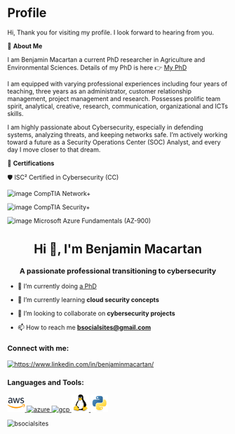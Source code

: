 # Profile
Hi, Thank you for visiting my profile. I look forward to hearing from you.



🚀 **About Me**

I am Benjamin Macartan a current PhD researcher in Agriculture and Environmental Sciences. Details of my PhD is here 👉 [My PhD](https://teagasc.ie/about/research--innovation/the-walsh-scholars-programme/current-walsh-scholars/benjamin-macartan/)

I am equipped with varying professional experiences including four years of teaching, three years as an administrator, customer relationship management, project management and research. Possesses prolific team spirit, analytical, creative, research, communication, organizational and ICTs skills.

I am highly passionate about Cybersecurity, especially in defending systems, analyzing threats, and keeping networks safe.
I’m actively working toward a future as a Security Operations Center (SOC) Analyst, and every day I move closer to that dream.

<p></p>
<p></p>
<p></p>

📜 **Certifications**

🛡️ ISC² Certified in Cybersecurity (CC)

<img width="25" height="25" alt="image" src="https://github.com/user-attachments/assets/72f153ee-c160-41ec-aa66-bfb4d8709f75" /> CompTIA Network+

<img width="25" height="25" alt="image" src="https://github.com/user-attachments/assets/28d69570-72c7-451d-a6d6-706ed6e87826" /> CompTIA Security+


<img width="25" height="25" alt="image" src="https://github.com/user-attachments/assets/591efcf2-7597-468d-a3f0-2355ec75aed4" /> Microsoft Azure Fundamentals (AZ-900)


<h1 align="center">Hi 👋, I'm Benjamin Macartan</h1>
<h3 align="center">A passionate professional transitioning to cybersecurity</h3>

- 🔭 I’m currently doing [a PhD](https://teagasc.ie/about/research--innovation/the-walsh-scholars-programme/current-walsh-scholars/benjamin-macartan/)

- 🌱 I’m currently learning **cloud security concepts**

- 👯 I’m looking to collaborate on **cybersecurity projects**

- 📫 How to reach me **bsocialsites@gmail.com**

<h3 align="left">Connect with me:</h3>
<p align="left">
<a href="https://linkedin.com/in/https://www.linkedin.com/in/benjaminmacartan/" target="blank"><img align="center" src="https://raw.githubusercontent.com/rahuldkjain/github-profile-readme-generator/master/src/images/icons/Social/linked-in-alt.svg" alt="https://www.linkedin.com/in/benjaminmacartan/" height="30" width="40" /></a>
</p>

<h3 align="left">Languages and Tools:</h3>
<p align="left"> <a href="https://aws.amazon.com" target="_blank" rel="noreferrer"> <img src="https://raw.githubusercontent.com/devicons/devicon/master/icons/amazonwebservices/amazonwebservices-original-wordmark.svg" alt="aws" width="40" height="40"/> </a> <a href="https://azure.microsoft.com/en-in/" target="_blank" rel="noreferrer"> <img src="https://www.vectorlogo.zone/logos/microsoft_azure/microsoft_azure-icon.svg" alt="azure" width="40" height="40"/> </a> <a href="https://cloud.google.com" target="_blank" rel="noreferrer"> <img src="https://www.vectorlogo.zone/logos/google_cloud/google_cloud-icon.svg" alt="gcp" width="40" height="40"/> </a> <a href="https://www.linux.org/" target="_blank" rel="noreferrer"> <img src="https://raw.githubusercontent.com/devicons/devicon/master/icons/linux/linux-original.svg" alt="linux" width="40" height="40"/> </a> <a href="https://www.python.org" target="_blank" rel="noreferrer"> <img src="https://raw.githubusercontent.com/devicons/devicon/master/icons/python/python-original.svg" alt="python" width="40" height="40"/> </a> </p>

<p><img align="center" src="https://github-readme-stats.vercel.app/api/top-langs?username=bsocialsites&show_icons=true&locale=en&layout=compact" alt="bsocialsites" /></p>
